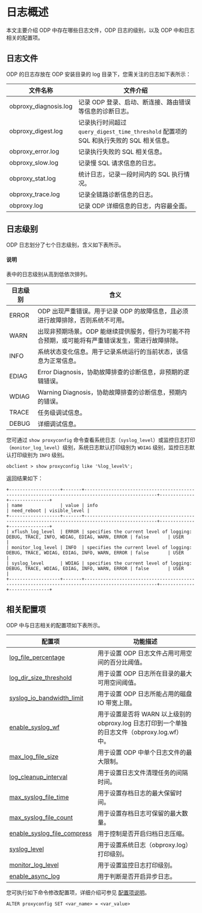 # 日志概述

本文主要介绍 ODP 中存在哪些日志文件，ODP 日志的级别，以及 ODP 中和日志相关的配置项。

## 日志文件

ODP 的日志存放在 ODP 安装目录的 log 目录下，您需关注的日志如下表所示：

|       文件名称         |                文件介绍                                |
|-----------------------|--------------------------------------------------------|
| obproxy_diagnosis.log | 记录 ODP 登录、启动、断连接、路由错误等信息的诊断日志。     |
| obproxy_digest.log    | 记录执行时间超过 `query_digest_time_threshold` 配置项的 SQL 和执行失败的 SQL 相关信息。                      |
| obproxy_error.log     | 记录执行失败的 SQL 相关信息。                             |
| obproxy_slow.log      | 记录慢 SQL 请求信息的日志。                               |
| obproxy_stat.log      | 统计日志，记录一段时间内的 SQL 执行情况。                  |
| obproxy_trace.log     | 记录全链路诊断信息的日志。                                |
| obproxy.log           | 记录 ODP 详细信息的日志，内容最全面。                      |

## 日志级别

ODP 日志划分了七个日志级别，含义如下表所示。

<main id="notice" type='explain'>
  <h4>说明</h4>
  <p>表中的日志级别从高到低依次排列。</p>
</main>

| 日志级别  |                                                含义                                        |
|----------|--------------------------------------------------------------------------------------------|
| ERROR    | ODP 出现严重错误。用于记录 ODP 的故障信息，且必须进行故障排除，否则系统不可用。                           |
| WARN     | 出现非预期场景。ODP 能继续提供服务，但行为可能不符合预期，或可能将有严重错误发生，需进行故障排除。           |
| INFO     | 系统状态变化信息。用于记录系统运行的当前状态，该信息为正常信息。                                            |
| EDIAG    | Error Diagnosis，协助故障排查的诊断信息，非预期的逻辑错误。                    |
| WDIAG    | Warning Diagnosis，协助故障排查的诊断信息，预期内的错误。            |
| TRACE    | 任务级调试信息。                                    |
| DEBUG    | 详细调试信息。    |

您可通过 `show proxyconfig` 命令查看系统日志（`syslog_level`）或监控日志打印（`monitor_log_level`）级别，系统日志默认打印级别为 `WDIAG` 级别，监控日志默认打印级别为 `INFO` 级别。

```shell
obclient > show proxyconfig like '%log_level%';
```

返回结果如下：

```shell
+-------------------+-------+-------------------------------------------------------------------------------------------------+-------------+---------------+
| name              | value | info                                                                                            | need_reboot | visible_level |
+-------------------+-------+-------------------------------------------------------------------------------------------------+-------------+---------------+
| xflush_log_level  | ERROR | specifies the current level of logging: DEBUG, TRACE, INFO, WDIAG, EDIAG, WARN, ERROR | false       | USER          |
| monitor_log_level | INFO  | specifies the current level of logging: DEBUG, TRACE, WDIAG, EDIAG, INFO, WARN, ERROR | false       | USER          |
| syslog_level      | WDIAG | specifies the current level of logging: DEBUG, TRACE, WDIAG, EDIAG, INFO, WARN, ERROR | false       | USER          |
+-------------------+-------+-------------------------------------------------------------------------------------------------+-------------+---------------+
```

## 相关配置项

ODP 中与日志相关的配置项如下表所示。

| 配置项  |  功能描述    |
|---------|--------------|
| [log_file_percentage](../400.configuration-management/200.dynamically-effective/1360.log-file-percentage.md) | 用于设置 ODP 日志文件占用可用空间的百分比阈值。 |
| [log_dir_size_threshold](../400.configuration-management/200.dynamically-effective/1350.log-dir-size-threshold.md) | 用于设置 ODP 日志所在目录的最大可用空间阈值。 |
| [syslog_io_bandwidth_limit](../400.configuration-management/200.dynamically-effective/2478.syslog-io-bandwidth-limit.md) | 用于设置 ODP 日志所能占用的磁盘 IO 带宽上限。 |
| [enable_syslog_wf](../400.configuration-management/200.dynamically-effective/902.enable-syslog-wf.md) | 用于设置是否将 WARN 以上级别的 obproxy.log 日志打印到一个单独的日志文件（obproxy.log.wf）中。 |
| [max_log_file_size](../400.configuration-management/200.dynamically-effective/1390.max-log-file-size.md) | 用于设置 ODP 中单个日志文件的最大限制。 |
| [log_cleanup_interval](../400.configuration-management/200.dynamically-effective/1340.log-cleanup-interval.md) | 用于设置日志文件清理任务的间隔时间。 |
| [max_syslog_file_time](../400.configuration-management/200.dynamically-effective/1420.max-syslog-file-time.md) | 用于设置存档日志的最大保留时间。 |
| [max_syslog_file_count](../400.configuration-management/200.dynamically-effective/1410.max-syslog-file-count.md) | 用于设置存档日志可保留的最大数量。 |
| [enable_syslog_file_compress](../400.configuration-management/200.dynamically-effective/900.enable-syslog-file-compress.md) | 用于控制是否开启归档日志压缩。 |
| [syslog_level](../400.configuration-management/200.dynamically-effective/2480.syslog-level.md) | 用于设置系统日志（obproxy.log）打印级别。 |
| [monitor_log_level](../400.configuration-management/200.dynamically-effective/1520.monitor-log-level.md) |用于设置监控日志打印级别。  |
| [enable_async_log](../400.configuration-management/200.dynamically-effective/380.enable-async-log.md) | 用于判断是否开启异步日志。 |

您可执行如下命令修改配置项，详细介绍可参见 [配置项说明](../400.configuration-management/100.get-and-modify-configuration.md)。

```shell
ALTER proxyconfig SET <var_name> = <var_value>
```
